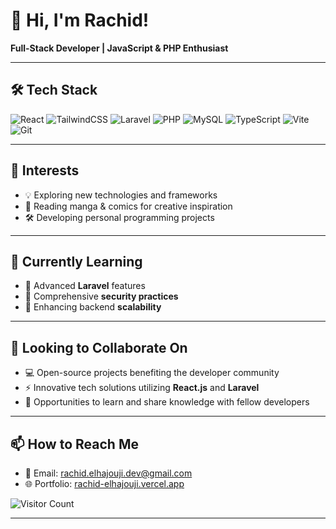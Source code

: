# 👋 Hi, I'm Rachid!

**Full-Stack Developer | JavaScript & PHP Enthusiast**


---

## 🛠️ Tech Stack

![React](https://skillicons.dev/icons?i=react)
![TailwindCSS](https://skillicons.dev/icons?i=tailwind)
![Laravel](https://skillicons.dev/icons?i=laravel)
![PHP](https://skillicons.dev/icons?i=php)
![MySQL](https://skillicons.dev/icons?i=mysql)
![TypeScript](https://skillicons.dev/icons?i=typescript)
![Vite](https://skillicons.dev/icons?i=vite)
![Git](https://skillicons.dev/icons?i=git)

---

## 👀 Interests

- 💡 Exploring new technologies and frameworks
- 📖 Reading manga & comics for creative inspiration
- 🛠️ Developing personal programming projects

---

## 🌱 Currently Learning

- 🔹 Advanced **Laravel** features
- 🔹 Comprehensive **security practices**
- 🔹 Enhancing backend **scalability**

---

## 💞️ Looking to Collaborate On

- 💻 Open-source projects benefiting the developer community
- ⚡ Innovative tech solutions utilizing **React.js** and **Laravel**
- 🤝 Opportunities to learn and share knowledge with fellow developers

---

## 📫 How to Reach Me

- 📧 Email: [rachid.elhajouji.dev@gmail.com](mailto:rachid.elhajouji.dev@gmail.com)
- 🌐 Portfolio: [rachid-elhajouji.vercel.app](https://rachid-elhajouji.vercel.app)

![Visitor Count](https://komarev.com/ghpvc/?username=rachidfrex&style=flat-square)

---


